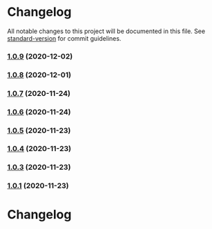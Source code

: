 # Changelog

All notable changes to this project will be documented in this file. See [standard-version](https://github.com/conventional-changelog/standard-version) for commit guidelines.

### [1.0.9](https://github.com/lendroidproject/Whalestreet-js/compare/v1.0.8...v1.0.9) (2020-12-02)



### [1.0.8](https://github.com/lendroidproject/Whalestreet-js/compare/v1.0.7...v1.0.8) (2020-12-01)



### [1.0.7](https://github.com/lendroidproject/Whalestreet-js/compare/v1.0.6...v1.0.7) (2020-11-24)



### [1.0.6](https://github.com/lendroidproject/Whalestreet-js/compare/v1.0.5...v1.0.6) (2020-11-24)



### [1.0.5](https://github.com/lendroidproject/Whalestreet-js/compare/v1.0.4...v1.0.5) (2020-11-23)



### [1.0.4](https://github.com/lendroidproject/Whalestreet-js/compare/v1.0.3...v1.0.4) (2020-11-23)



### [1.0.3](https://github.com/lendroidproject/Whalestreet-js/compare/v1.0.2...v1.0.3) (2020-11-23)



### [1.0.1](https://github.com/lendroidproject/Whalestreet-js/compare/v1.0.2...v1.0.1) (2020-11-23)



# Changelog
